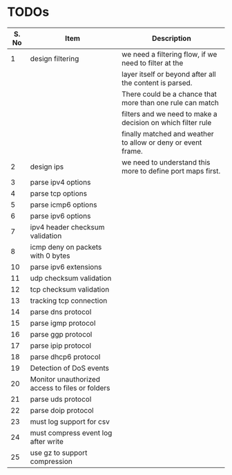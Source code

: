 # TODOs

| S. No | Item | Description |
|-------|------|-------------|
| 1 | design filtering | we need a filtering flow, if we need to filter at the        |
|   |                  | layer itself or beyond after all the content is parsed.      |
|   |                  | There could be a chance that more than one rule can match    |
|   |                  | filters and we need to make a decision on which filter rule  |
|   |                  | finally matched and weather to allow or deny or event frame. |
| 2 | design ips       | we need to understand this more to define port maps first.   |
| 3 | parse ipv4 options        | |
| 4 | parse tcp options   | |
| 5 | parse icmp6 options | |
| 6 | parse ipv6 options | |
| 7 | ipv4 header checksum validation | |
| 8 | icmp deny on packets with 0 bytes | |
| 10 | parse ipv6 extensions | |
| 11 | udp checksum validation | |
| 12 | tcp checksum validation | |
| 13 | tracking tcp connection | |
| 14 | parse dns protocol | |
| 15 | parse igmp protocol | |
| 16 | parse ggp protocol | |
| 17 | parse ipip protocol | |
| 18 | parse dhcp6 protocol | |
| 19 | Detection of DoS events | |
| 20 | Monitor unauthorized access to files or folders | |
| 21 | parse uds protocol | |
| 22 | parse doip protocol | |
| 23 | must log support for csv | |
| 24 | must compress event log after write | |
| 25 | use gz to support compression | |
